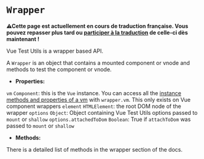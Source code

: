 # `Wrapper`

<p><strong>⚠Cette page est actuellement en cours de traduction française. Vous pouvez repasser plus tard ou <a href="https://github.com/vuejs-fr/vue-test-utils" target="_blank">participer à la traduction</a> de celle-ci dès maintenant !</strong></p><p>Vue Test Utils is a wrapper based API.</p>

A `Wrapper` is an object that contains a mounted component or vnode and methods to test the component or vnode.

- **Properties:**

`vm` `Component`: this is the `Vue` instance. You can access all the [instance methods and properties of a vm](https://vuejs.org/v2/api/#Instance-Properties) with `wrapper.vm`. This only exists on Vue component wrappers
`element` `HTMLElement`: the root DOM node of the wrapper
`options` `Object`: Object containing Vue Test Utils options passed to `mount` or `shallow`
`options.attachedToDom` `Boolean`: True if `attachToDom` was passed to `mount` or `shallow`

- **Methods:**

There is a detailed list of methods in the wrapper section of the docs.
